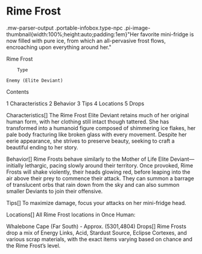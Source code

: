 # Rime Frost

.mw-parser-output .portable-infobox.type-npc .pi-image-thumbnail{width:100%;height:auto;padding:1em}"Her favorite mini-fridge is now filled with pure ice, from which an all-pervasive frost flows, encroaching upon everything around her."

Rime Frost


	
		
		
	
	


	

	
		Type
	
	Enemy (Elite Deviant)




Contents

1 Characteristics
2 Behavior
3 Tips
4 Locations
5 Drops



Characteristics[]
The Rime Frost Elite Deviant retains much of her original human form, with her clothing still intact though tattered. She has transformed into a humanoid figure composed of shimmering ice flakes, her pale body fracturing like broken glass with every movement. Despite her eerie appearance, she strives to preserve beauty, seeking to craft a beautiful ending to her story.

Behavior[]
Rime Frosts behave similarly to the Mother of Life Elite Deviant—initially lethargic, pacing slowly around their territory. Once provoked, Rime Frosts will shake violently, their heads glowing red, before leaping into the air above their prey to commence their attack. They can summon a barrage of translucent orbs that rain down from the sky and can also summon smaller Deviants to join their offensive.

Tips[]
To maximize damage, focus your attacks on her mini-fridge head.

Locations[]
All Rime Frost locations in Once Human:

Whalebone Cape (Far South) - Approx. (5301,4804)
Drops[]
Rime Frosts drop a mix of Energy Links, Acid, Stardust Source, Eclipse Cortexes, and various scrap materials, with the exact items varying based on chance and the Rime Frost’s level.
